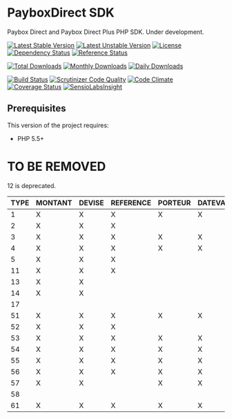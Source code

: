 # PayboxDirect SDK

Paybox Direct and Paybox Direct Plus PHP SDK. Under development.

[![Latest Stable Version](https://poser.pugx.org/nexylan/paybox-direct/v/stable)](https://packagist.org/packages/nexylan/paybox-direct)
[![Latest Unstable Version](https://poser.pugx.org/nexylan/paybox-direct/v/unstable)](https://packagist.org/packages/nexylan/paybox-direct)
[![License](https://poser.pugx.org/nexylan/paybox-direct/license)](https://packagist.org/packages/nexylan/paybox-direct)
[![Dependency Status](https://www.versioneye.com/php/nexylan:paybox-direct/badge.svg)](https://www.versioneye.com/php/nexylan:paybox-direct)
[![Reference Status](https://www.versioneye.com/php/nexylan:paybox-direct/reference_badge.svg)](https://www.versioneye.com/php/nexylan:paybox-direct/references)

[![Total Downloads](https://poser.pugx.org/nexylan/paybox-direct/downloads)](https://packagist.org/packages/nexylan/paybox-direct)
[![Monthly Downloads](https://poser.pugx.org/nexylan/paybox-direct/d/monthly)](https://packagist.org/packages/nexylan/paybox-direct)
[![Daily Downloads](https://poser.pugx.org/nexylan/paybox-direct/d/daily)](https://packagist.org/packages/nexylan/paybox-direct)

[![Build Status](https://travis-ci.org/nexylan/paybox-direct.svg?branch=master)](https://travis-ci.org/nexylan/paybox-direct)
[![Scrutinizer Code Quality](https://scrutinizer-ci.com/g/nexylan/paybox-direct/badges/quality-score.png?b=master)](https://scrutinizer-ci.com/g/nexylan/paybox-direct/?branch=master)
[![Code Climate](https://codeclimate.com/github/nexylan/paybox-direct/badges/gpa.svg)](https://codeclimate.com/github/nexylan/paybox-direct)
[![Coverage Status](https://coveralls.io/repos/nexylan/paybox-direct/badge.svg?branch=master)](https://coveralls.io/r/nexylan/paybox-direct?branch=master)
[![SensioLabsInsight](https://insight.sensiolabs.com/projects/ec7d670c-71e3-4c1a-8c12-d91a1c90c2a7/mini.png)](https://insight.sensiolabs.com/projects/8a6b5dd0-e974-478c-92ee-43125cb7bae3)

## Prerequisites

This version of the project requires:

* PHP 5.5+

# TO BE REMOVED

12 is deprecated.

| TYPE | MONTANT | DEVISE | REFERENCE | PORTEUR | DATEVAL | AUTORISATION | NUMAPPEL | NUMTRANS | REFABONNE |
| ---- | ------- | ------ | --------- | ------- | ------- | ------------ | -------- | -------- | --------- |
| 1  | X | X | X | X | X | X |   |   |   |
| 2  | X | X | X |   |   |   | X | X |   |
| 3  | X | X | X | X | X | X |   |   |   |
| 4  | X | X | X | X | X |   |   |   |   |
| 5  | X | X | X |   |   |   | X | X |   |
| 11 | X | X | X |   |   |   |   |   |   |
| 13 | X | X |   |   |   | X | X | X |   |
| 14 | X | X |   |   |   |   | X | X |   |
| 17 |   |   |   |   |   |   |   | X |   |
| 51 | X | X | X | X | X | X |   |   | X |
| 52 | X | X | X |   |   |   | X | X |   |
| 53 | X | X | X | X | X |   |   |   | X |
| 54 | X | X | X | X | X |   |   |   | X |
| 55 | X | X | X | X | X |   | X | X | X |
| 56 | X | X | X | X | X | X |   |   | X |
| 57 | X | X |   | X | X | X |   |   | X |
| 58 |   |   |   |   |   |   |   |   | X |
| 61 | X | X | X | X | X |   |   |   | X |
